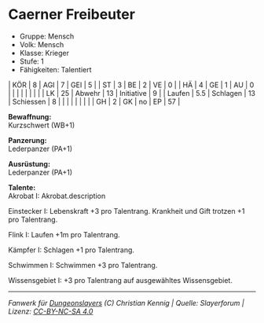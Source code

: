 # Caerner Freibeuter  
- Gruppe: Mensch  
- Volk: Mensch  
- Klasse: Krieger  
- Stufe: 1  
- Fähigkeiten: Talentiert  


| KÖR    | 8   | AGI      | 7  | GEI        | 5  |
| ST     | 3   | BE       | 2  | VE         | 0  |
| HÄ     | 4   | GE       | 1  | AU         | 0  |
|        |     |          |    |            |    |
| LK     | 25  | Abwehr   | 13 | Initiative | 9  |
| Laufen | 5.5 | Schlagen | 13 | Schiessen  | 8  |
|        |     |          |    |            |    |
| GH     | 2   | GK       | no | EP         | 57 |


**Bewaffnung:**  
Kurzschwert (WB+1)

**Panzerung:**  
Lederpanzer (PA+1)

**Ausrüstung:**  
Lederpanzer (PA+1)

**Talente:**  
Akrobat I: Akrobat.description

Einstecker I: Lebenskraft +3 pro Talentrang. Krankheit und Gift trotzen +1 pro Talentrang.

Flink I: Laufen +1m pro Talentrang.

Kämpfer I: Schlagen +1 pro Talentrang.

Schwimmen I: Schwimmen +3 pro Talentrang.

Wissensgebiet I: +3 pro Talentrang auf ausgewähltes Wissensgebiet.





___
*Fanwerk für [Dungeonslayers](https://www.dungeonslayers.net/) (C) Christian Kennig | Quelle: Slayerforum | Lizenz: [CC-BY-NC-SA 4.0](https://creativecommons.org/licenses/by-nc-sa/4.0/deed.de)*